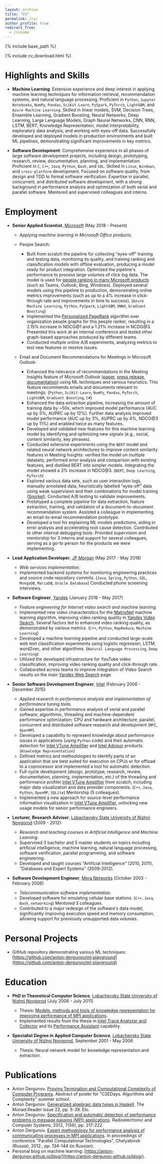 ```yaml
---
layout: archive
title: "CV"
permalink: /cv/
author_profile: true
redirect_from:
  - /resume
---
```


{% include base_path %}

{% include cv_download.html %}


Highlights and Skills
======

- **Machine Learning**: Extensive experience and deep interest in applying machine learning techniques for information retrieval, recommendation systems, and natural language processing. Proficient in `Python`, `Jupyter Notebooks`, `NumPy`, `Pandas`, `SciKit-Learn`, `PySpark`, `PyTorch`, `LightGBM`, and `Azure Machine Learning`. Skilled in linear models, SVM, Decision Trees, Ensemble Learning, Gradient Boosting, Neural Networks, Deep Learning, Large Language Models, Graph Neural Networks, CNN, RNN, LSTM, BERT, Knowledge Representation, model interpretability, exploratory data analysis, and working with eyes-off data. Successfully developed and deployed models in production environments and built ML pipelines, demonstrating significant improvements in key metrics.

- **Software Development**: Comprehensive experience in all phases of large software development projects, including design, prototyping, research, review, documentation, planning, and implementation. Proficient in `C`, `C++`, `Java`, `Python`, `Bash`, and `SQL`. Skilled in `Linux`, `Windows`, and `cross-platform` development. Focused on software quality, from design and TDD to formal software verification. Expertise in parallel, concurrent, and distributed software development, with a strong background in performance analysis and optimization of both serial and parallel software. Mentored and supervised colleagues and interns.


Employment
======

- **Senior Applied Scientist**, [Microsoft](https://www.microsoft.com/) (May 2018 - Present)
  - *Applying machine learning in Microsoft Office products.*

  - People Search:
    - Built from scratch the pipeline for collecting "eyes-off" training and testing data, monitoring its quality, and training ranking and classification models with offline evaluation, producing a model ready for product integration. Optimized the pipeline's performance to process large volumes of click log data. The model is used for [people ranking in many Microsoft products](https://www.youtube.com/watch?v=a6HO4ekmmjU) (such as Teams, Outlook, Bing, Windows). Deployed several models using this pipeline to production, demonstrating online metrics improvements (such as up to a 4% increase in click-through rate and improvements in time to success). (`Azure Machine Learning`, `Python`, `PySpark`, `LightGBM`, `ONNX`, `Gradient Boosting`)
    - Implemented the [Personalized PageRank](https://www.cs.cornell.edu/~bindel/blurbs/edgeppr.html) algorithm over organization people graphs for this people ranker, resulting in a 2.15% increase in NDCG@1 and a 1.21% increase in NCDG@3. Presented this work at an internal conference and tested other graph-based approaches produced by different teams.
    - Conducted multiple online A/B experiments, analyzing metrics to test new features or resolve issues.

  - Email and Document Recommendations for Meetings in Microsoft Outlook:
    - Enhanced the relevance of recommendations in the Meeting Insights feature of Microsoft Outlook ([paper](https://www.microsoft.com/en-us/research/publication/calendar-aware-proactive-email-recommendation/), [press release](https://www.microsoft.com/en-us/research/blog/the-story-of-an-office-ai-feature-how-ai-can-promote-efficient-meeting-preparation/), [documentation](https://support.microsoft.com/en-gb/office/use-intelligent-technology-in-outlook-on-the-web-and-outlook-com-24b30683-8340-4b69-b8ac-4193ec528a70)) using ML techniques and various heuristics. This feature recommends emails and documents relevant to meetings. (`Python`, `SciKit-Learn`, `NumPy`, `Pandas`, `PyTorch`, `LightGBM`, `Gradient Boosting`, `C#`)
    - Enhanced the data extraction pipeline, increasing the amount of training data by ~50x, which improved model performance (AUC up by 3%, AUPRC up by 12%). Further data analysis improved model performance (AUC up by 3%, AUPRC up by 4%, NDCG@3 up by 11%) and enabled twice as many features.
    - Developed and validated new features for this machine learning model by identifying and optimizing new signals (e.g., social, content similarity, key phrases).
    - Conducted extensive experiments using the `BERT` model and related neural network architectures to improve content similarity features in Meeting Insights: verified the model on multiple datasets, performed error analysis and comparison with existing features, and distilled BERT into simpler models. Integrating the model showed a 3% increase in NDCG@3. (`BERT`, `Deep Learning`, `PyTorch`)
    - Explored various data sets, such as user interaction logs, manually annotated data, heuristically labelled "eyes-off" data using weak supervision and their combinations for model training ([Snorkel](https://snorkel.ai/)). Conducted A/B testing to validate improvements.
    - Prototyped a complete pipeline for data extraction, feature extraction, training, and validation of a document-to-document recommendation system. Assisted a colleague in implementing an email-to-email recommendation prototype.
    - Developed a tool for explaining ML models predictions, aiding in error analysis and accelerating root cause detection. Contributed to other internal debugging tools. Provided supervision and mentorship for 3 interns and support for several colleagues, serving as a go-to person for the products we were implementing.

- **Lead Application Developer**, [JP Morgan](https://www.jpmorganchase.com/) (May 2017 - May 2018)
  - *Web services implementation.*
  - Implemented backend systems for monitoring engineering practices and source code repository commits. (`Java`, `Spring`, `Python`, `SQL`, `MongoDB`, `MariaDB`, `Oracle Database`) Conducted phone screening interviews.

- **Software Engineer**, [Yandex](https://yandex.com/company/) (January 2016 - May 2017)
  - *Feature engineering for Internet video search and machine learning.*
  - Implemented new video characteristics for the [MatrixNet](https://yandex.com/company/technologies/matrixnet/) machine learning algorithm, improving video ranking quality in [Yandex Video Search](https://yandex.com/video/). Several factors led to enhanced video ranking quality, as demonstrated by various metrics. (`C++`, `Python`, `MapReduce`, `Machine Learning`)
  - Developed a machine learning pipeline and conducted large-scale web text classification experiments using logistic regression, LSTM, word2vec, and other algorithms. (`Natural Language Processing`, `Deep Learning`)
  - Utilized the developed infrastructure for YouTube video classification, improving video ranking quality and click-through rate.
  - Collaborated across teams to improve integration of Video Search results on the main [Yandex Web Search](https://yandex.com/) page.

- **Senior Software Development Engineer**, [Intel](https://intel.com) (February 2006 - December 2015)
  - *Applied research in performance analysis and implementation of performance tuning tools.*
  - Gained expertise in performance analysis of serial and parallel software; algorithmic, threading and machine-dependent performance optimization; CPU and hardware architecture; parallel, concurrent and distributed software research and development (`MPI`, `OpenMP`).
  - Developed a capability to represent knowledge about performance issues in applications (using `Python` code) and their automatic detection for [Intel VTune Amplifier](http://software.intel.com/en-us/intel-vtune-amplifier-xe) and [Intel Advisor](https://software.intel.com/en-us/intel-advisor-xe) products. (`Knowledge Representation`)
  - Defined metrics and methodologies to identify parts of an application that are best suited for execution on CPUs or for offload to a coprocessor and implemented a tool for automatic detection.
  - Full-cycle development (design, prototype, research, review, documentation, planning, implementation, etc.) of the threading and performance profiler [Intel VTune Amplifier](http://software.intel.com/en-us/intel-vtune-amplifier-xe) from scratch, including major data visualization and data provider components. (`C++`, `Java`, `Python`, `OpenMP`, `SQLite`) Mentorship (5 colleagues).
  - Implemented a new approach for source-level performance information visualization in [Intel VTune Amplifier](http://software.intel.com/en-us/intel-vtune-amplifier-xe), unlocking new usage models for senior performance engineers.

- **Lecturer, Research Advisor**, [Lobachevsky State University of Nizhni Novgorod](http://unn.ru/eng) (2009 - 2012)
  - *Research and teaching courses in Artificial Intelligence and Machine Learning.*
  - Supervised 3 bachelor and 5 master students on topics including artificial intelligence, machine learning, natural language processing, software verification, parallel programming, and software engineering.
  - Developed and taught courses "Artificial Intelligence" (2010, 2011), "Databases and Expert Systems" (2009-2012).

- **Software Development Engineer**, [Mera Networks](http://mera.ru/) (October 2003 - February 2006)
  - *Telecommunication software implementation.*
  - Developed software for emulating cellular base stations. (`C++`, `Java`, `Bash`, `networking`) Mentored 3 colleagues.
  - Contributed to a major redesign of the software's data model, significantly improving execution speed and memory consumption, allowing support for previously unsupported data volumes.


Personal Projects
======

- GitHub repository demonstrating various ML techniques:
  [https://github.com/anton-dergunov/ml-playground](https://github.com/anton-dergunov/ml-playground)


Education
======

- **PhD in Theoretical Computer Science**, [Lobachevsky State University of Nizhni Novgorod](http://unn.ru) (July 2008 - July 2011)
  - Thesis: [Models, methods and tools of knowledge representation for improving performance of MPI applications](https://search.rsl.ru/ru/record/01005013870).
  - Implemented results from the thesis in [Intel Trace Analyzer and Collector](http://software.intel.com/en-us/intel-trace-analyzer) and its [Performance Assistant](https://web.archive.org/web/20151022144828/https://software.intel.com/en-us/node/561522) capability.

- **Specialist Degree in Applied Computer Science**, [Lobachevsky State University of Nizhni Novgorod](http://unn.ru), September 2001 - May 2006
  - Thesis: Neural network model for knowledge representation and extraction.


Publications
======

- Anton Dergunov. [Proving Termination and Computational Complexity of Computer Programs](https://anton-dergunov.github.io/publications/proving_complexity_v2.pdf). Abstract of poster for "CSEDays. Algorithms and Complexity" summer school.
- Anton Dergunov. [Generalized algebraic data types in Haskell](https://themonadreader.files.wordpress.com/2013/08/issue221.pdf). The Monad.Reader Issue 22, pp. 5-39. Etc.
- Anton Dergunov. [Specification and automatic detection of performance problems in message passing (MPI) applications](https://anton-dergunov.github.io/publications/mpi_performance.pdf). Radioelectronic and Computer Systems, 2012, 7(59), pp. 217-222.
- Anton Dergunov. [Expert methodology for performance analysis of communicating processes in MPI applications](https://anton-dergunov.github.io/publications/expert_methodology.pdf). In proceedings of conference "Parallel Computational Technologies", Chelyabinsk (Russia), 2012., pp. 134-144 (in Russian).
- Personal blog on machine learning: [https://anton-dergunov.github.io/blog/](https://anton-dergunov.github.io/blog/).

